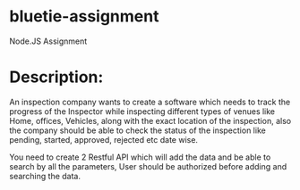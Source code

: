 # bluetie-assignment
Node.JS Assignment

# Description:
An inspection company wants to create a software which needs to track the progress of the Inspector while inspecting different types of venues like Home, offices, Vehicles, along with the exact location of the inspection, also the company should be able to check the status of the inspection like pending, started, approved, rejected etc date wise.

You need to create 2 Restful API which will add the data and be able to search by all the parameters, User should be authorized before adding and searching the data.
